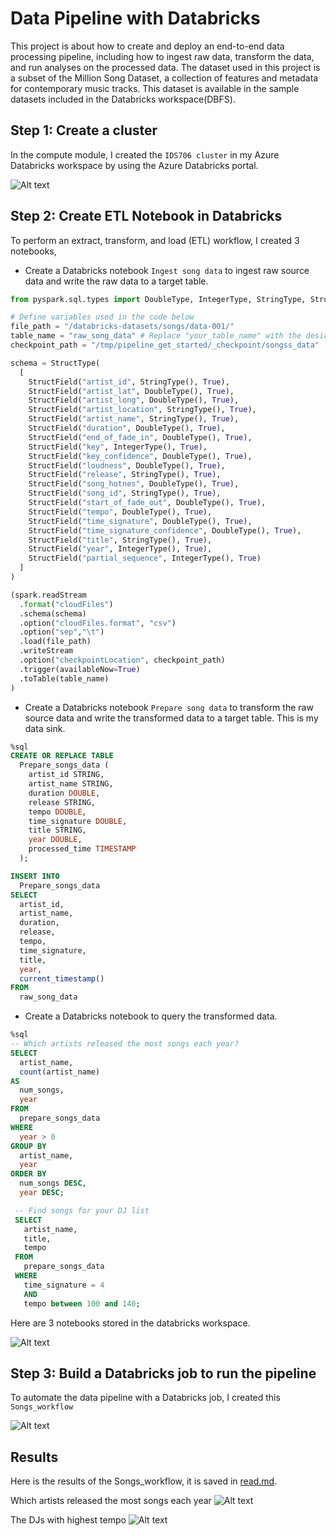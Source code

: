 
# Data Pipeline with Databricks

This project is about how to create and deploy an end-to-end data processing pipeline, including how to ingest raw data, transform the data, and run analyses on the processed data. The dataset used in this project is a subset of the Million Song Dataset, a collection of features and metadata for contemporary music tracks. This dataset is available in the sample datasets included in the Databricks workspace(DBFS).

## Step 1: Create a cluster

In the compute module, I created the `IDS706 cluster` in my Azure Databricks workspace by using the Azure Databricks portal.

![Alt text](image-1.png)

## Step 2: Create ETL Notebook in Databricks

To perform an extract, transform, and load (ETL) workflow, I created 3 notebooks,

- Create a Databricks notebook `Ingest song data` to ingest raw source data and write the raw data to a target table.
``` python
from pyspark.sql.types import DoubleType, IntegerType, StringType, StructType, StructField

# Define variables used in the code below
file_path = "/databricks-datasets/songs/data-001/"
table_name = "raw_song_data" # Replace "your_table_name" with the desired table name
checkpoint_path = "/tmp/pipeline_get_started/_checkpoint/songss_data"

schema = StructType(
  [
    StructField("artist_id", StringType(), True),
    StructField("artist_lat", DoubleType(), True),
    StructField("artist_long", DoubleType(), True),
    StructField("artist_location", StringType(), True),
    StructField("artist_name", StringType(), True),
    StructField("duration", DoubleType(), True),
    StructField("end_of_fade_in", DoubleType(), True),
    StructField("key", IntegerType(), True),
    StructField("key_confidence", DoubleType(), True),
    StructField("loudness", DoubleType(), True),
    StructField("release", StringType(), True),
    StructField("song_hotnes", DoubleType(), True),
    StructField("song_id", StringType(), True),
    StructField("start_of_fade_out", DoubleType(), True),
    StructField("tempo", DoubleType(), True),
    StructField("time_signature", DoubleType(), True),
    StructField("time_signature_confidence", DoubleType(), True),
    StructField("title", StringType(), True),
    StructField("year", IntegerType(), True),
    StructField("partial_sequence", IntegerType(), True)
  ]
)

(spark.readStream
  .format("cloudFiles")
  .schema(schema)
  .option("cloudFiles.format", "csv")
  .option("sep","\t")
  .load(file_path)
  .writeStream
  .option("checkpointLocation", checkpoint_path)
  .trigger(availableNow=True)
  .toTable(table_name)
)
```
- Create a Databricks notebook `Prepare song data` to transform the raw source data and write the transformed data to a target table. This is my data sink.
```sql
%sql
CREATE OR REPLACE TABLE
  Prepare_songs_data (
    artist_id STRING,
    artist_name STRING,
    duration DOUBLE,
    release STRING,
    tempo DOUBLE,
    time_signature DOUBLE,
    title STRING,
    year DOUBLE,
    processed_time TIMESTAMP
  );

INSERT INTO
  Prepare_songs_data
SELECT
  artist_id,
  artist_name,
  duration,
  release,
  tempo,
  time_signature,
  title,
  year,
  current_timestamp()
FROM
  raw_song_data
```

- Create a Databricks notebook to query the transformed data.

```sql
%sql
-- Which artists released the most songs each year?
SELECT
  artist_name,
  count(artist_name)
AS
  num_songs,
  year
FROM
  prepare_songs_data
WHERE
  year > 0
GROUP BY
  artist_name,
  year
ORDER BY
  num_songs DESC,
  year DESC;

 -- Find songs for your DJ list
 SELECT
   artist_name,
   title,
   tempo
 FROM
   prepare_songs_data
 WHERE
   time_signature = 4
   AND
   tempo between 100 and 140;
```
Here are 3 notebooks stored in the databricks workspace.

![Alt text](image.png)


## Step 3: Build a Databricks job to run the pipeline

To automate the data pipeline with a Databricks job, I created this `Songs_workflow`

![Alt text](image-2.png)

## Results

Here is the results of the Songs_workflow, it is saved in [read.md]().

Which artists released the most songs each year
![Alt text](image-5.png)

The DJs with highest tempo
![Alt text](image-7.png)
